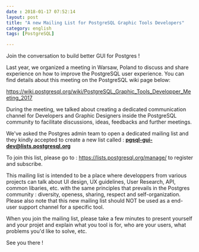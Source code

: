 ```yaml
---
date : 2018-01-17 07:52:14
layout: post
title: "A new Mailing List for PostgreSQL Graphic Tools Developers"
category: english
tags: [PostgreSQL]

---
```


Join the conversation to build better GUI for Postgres !

<!--MORE-->

Last year, we organized a meeting in Warsaw, Poland to discuss and share
experience on how to improve the PostgreSQL user experience. You can find
details about this meeting on the PostgreSQL wiki page below:

<https://wiki.postgresql.org/wiki/PostgreSQL_Graphic_Tools_Developper_Meeting_2017>

During the meeting, we talked about creating a dedicated communication channel
for Developers and Graphic Designers inside the PostgreSQL  community to
facilitate discussions, ideas, feedbacks and further meetings.

We've asked the Postgres admin team to open a dedicated mailing list and
they kindly accepted to create a new list called :  **pgsql-gui-dev@lists.postgresql.org**

To join this list, please go to : <https://lists.postgresql.org/manage/>  to
register and subscribe.

This mailing list is intended to be a place where developpers from various
projects can talk about UI design, UX guidelines, User Research, API, common
libaries, etc.  with the same principles that prevails in the Postgres
community : diversity, openess, sharing,  respect and self-organization. Please
also note that this new mailing list should NOT be used as a end-user support
channel for a specific tool.

When you join the mailing list, please take a few minutes to present yourself
and your projet and explain what you tool is for, who are your users, what
problems you'd like to solve, etc.

See you there !